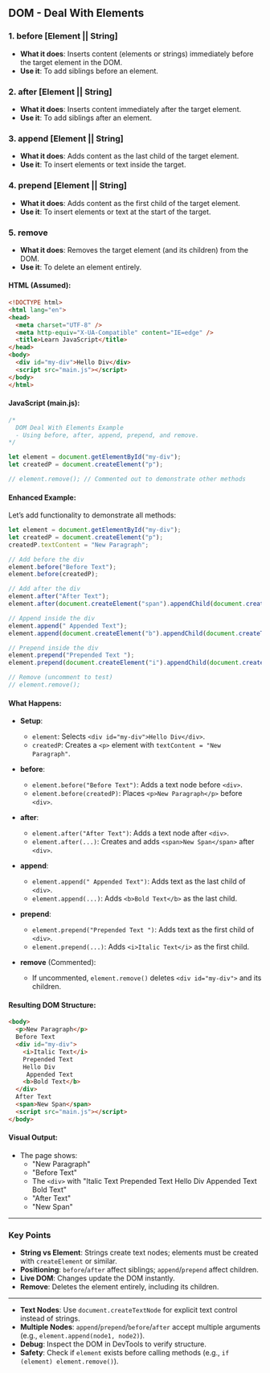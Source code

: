 
## DOM - Deal With Elements

### 1. before [Element || String]
- **What it does**: Inserts content (elements or strings) immediately before the target element in the DOM.
- **Use it**: To add siblings before an element.

### 2. after [Element || String]
- **What it does**: Inserts content immediately after the target element.
- **Use it**: To add siblings after an element.

### 3. append [Element || String]
- **What it does**: Adds content as the last child of the target element.
- **Use it**: To insert elements or text inside the target.

### 4. prepend [Element || String]
- **What it does**: Adds content as the first child of the target element.
- **Use it**: To insert elements or text at the start of the target.

### 5. remove
- **What it does**: Removes the target element (and its children) from the DOM.
- **Use it**: To delete an element entirely.

#### HTML (Assumed):
```html
<!DOCTYPE html>
<html lang="en">
<head>
  <meta charset="UTF-8" />
  <meta http-equiv="X-UA-Compatible" content="IE=edge" />
  <title>Learn JavaScript</title>
</head>
<body>
  <div id="my-div">Hello Div</div>
  <script src="main.js"></script>
</body>
</html>
```

#### JavaScript (main.js):
```javascript
/*
  DOM Deal With Elements Example
  - Using before, after, append, prepend, and remove.
*/

let element = document.getElementById("my-div");
let createdP = document.createElement("p");

// element.remove(); // Commented out to demonstrate other methods
```

#### Enhanced Example:
Let’s add functionality to demonstrate all methods:
```javascript
let element = document.getElementById("my-div");
let createdP = document.createElement("p");
createdP.textContent = "New Paragraph";

// Add before the div
element.before("Before Text");
element.before(createdP);

// Add after the div
element.after("After Text");
element.after(document.createElement("span").appendChild(document.createTextNode("New Span")));

// Append inside the div
element.append(" Appended Text");
element.append(document.createElement("b").appendChild(document.createTextNode("Bold Text")));

// Prepend inside the div
element.prepend("Prepended Text ");
element.prepend(document.createElement("i").appendChild(document.createTextNode("Italic Text")));

// Remove (uncomment to test)
// element.remove();
```

#### What Happens:
- **Setup**:
  - `element`: Selects `<div id="my-div">Hello Div</div>`.
  - `createdP`: Creates a `<p>` element with `textContent = "New Paragraph"`.

- **before**:
  - `element.before("Before Text")`: Adds a text node before `<div>`.
  - `element.before(createdP)`: Places `<p>New Paragraph</p>` before `<div>`.

- **after**:
  - `element.after("After Text")`: Adds a text node after `<div>`.
  - `element.after(...)`: Creates and adds `<span>New Span</span>` after `<div>`.

- **append**:
  - `element.append(" Appended Text")`: Adds text as the last child of `<div>`.
  - `element.append(...)`: Adds `<b>Bold Text</b>` as the last child.

- **prepend**:
  - `element.prepend("Prepended Text ")`: Adds text as the first child of `<div>`.
  - `element.prepend(...)`: Adds `<i>Italic Text</i>` as the first child.

- **remove** (Commented):
  - If uncommented, `element.remove()` deletes `<div id="my-div">` and its children.

#### Resulting DOM Structure:
```html
<body>
  <p>New Paragraph</p>
  Before Text
  <div id="my-div">
    <i>Italic Text</i>
    Prepended Text 
    Hello Div
     Appended Text
    <b>Bold Text</b>
  </div>
  After Text
  <span>New Span</span>
  <script src="main.js"></script>
</body>
```

#### Visual Output:
- The page shows:
  - "New Paragraph"
  - "Before Text"
  - The `<div>` with "Italic Text Prepended Text Hello Div Appended Text Bold Text"
  - "After Text"
  - "New Span"

---

### Key Points
- **String vs Element**: Strings create text nodes; elements must be created with `createElement` or similar.
- **Positioning**: `before`/`after` affect siblings; `append`/`prepend` affect children.
- **Live DOM**: Changes update the DOM instantly.
- **Remove**: Deletes the element entirely, including its children.

---


- **Text Nodes**: Use `document.createTextNode` for explicit text control instead of strings.
- **Multiple Nodes**: `append`/`prepend`/`before`/`after` accept multiple arguments (e.g., `element.append(node1, node2)`).
- **Debug**: Inspect the DOM in DevTools to verify structure.
- **Safety**: Check if `element` exists before calling methods (e.g., `if (element) element.remove()`).

